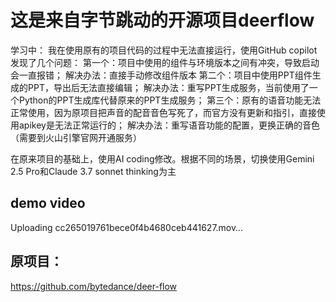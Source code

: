 # 这是来自字节跳动的开源项目deerflow

学习中：
我在使用原有的项目代码的过程中无法直接运行，使用GitHub copilot发现了几个问题：
第一个：项目中使用的组件与环境版本之间有冲突，导致启动会一直报错；
       解决办法：直接手动修改组件版本
第二个：项目中使用PPT组件生成的PPT，导出后无法直接编辑；
       解决办法：重写PPT生成服务，当前使用了一个Python的PPT生成库代替原来的PPT生成服务；
第三个：原有的语音功能无法正常使用，因为原项目把声音的配音音色写死了，而官方没有更新和指引，直接使用apikey是无法正常运行的；
      解决办法：重写语音功能的配置，更换正确的音色（需要到火山引擎官网开通服务）

在原来项目的基础上，使用AI coding修改。根据不同的场景，切换使用Gemini 2.5 Pro和Claude 3.7 sonnet thinking为主

## demo video

Uploading cc265019761bece0f4b4680ceb441627.mov…


## 原项目：
https://github.com/bytedance/deer-flow
